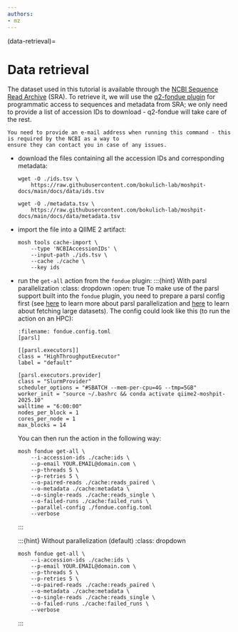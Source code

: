 ```yaml
---
authors:
- mz
---
```

(data-retrieval)=
# Data retrieval
The dataset used in this tutorial is available through the [NCBI Sequence Read Archive](https://www.ncbi.nlm.nih.gov/sra) (SRA). 
To retrieve it, we will use the [q2-fondue plugin](https://doi.org/10.1093/bioinformatics/btac639) for programmatic access to 
sequences and metadata from SRA; we only need to provide a list of accession IDs to download - q2-fondue will take care of 
the rest.

```{note}
You need to provide an e-mail address when running this command - this is required by the NCBI as a way to 
ensure they can contact you in case of any issues.
```

- download the files containing all the accession IDs and corresponding metadata:
    ```{code} bash
    wget -O ./ids.tsv \
        https://raw.githubusercontent.com/bokulich-lab/moshpit-docs/main/docs/data/ids.tsv
    ```
    ```{code} bash
    wget -O ./metadata.tsv \ 
        https://raw.githubusercontent.com/bokulich-lab/moshpit-docs/main/docs/data/metadata.tsv
    ```
- import the file into a QIIME 2 artifact:
    ```{code} bash
    mosh tools cache-import \
        --type 'NCBIAccessionIDs' \
        --input-path ./ids.tsv \
        --cache ./cache \
        --key ids
    ```
- run the `get-all` action from the `fondue` plugin:
    :::{hint} With parsl parallelization
    :class: dropdown
    :open: true
    To make use of the parsl support built into the `fondue` plugin, you need to 
    prepare a parsl config first (see [here](#parsl) to learn more about parsl 
    parallelization and [here](#fetch) to learn about fetching large datasets). The 
    config could look like this (to run the action on an HPC):

    ```{code} bash
    :filename: fondue.config.toml
    [parsl]

    [[parsl.executors]]
    class = "HighThroughputExecutor"
    label = "default"
    
    [parsl.executors.provider]
    class = "SlurmProvider"
    scheduler_options = "#SBATCH --mem-per-cpu=4G --tmp=5GB"
    worker_init = "source ~/.bashrc && conda activate qiime2-moshpit-2025.10"
    walltime = "6:00:00"
    nodes_per_block = 1
    cores_per_node = 1
    max_blocks = 14
    ```
  
    You can then run the action in the following way:
    ```{code} bash
    mosh fondue get-all \
        --i-accession-ids ./cache:ids \
        --p-email YOUR.EMAIL@domain.com \
        --p-threads 5 \
        --p-retries 5 \
        --o-paired-reads ./cache:reads_paired \
        --o-metadata ./cache:metadata \
        --o-single-reads ./cache:reads_single \
        --o-failed-runs ./cache:failed_runs \
        --parallel-config ./fondue.config.toml
        --verbose
    ```
    :::

    :::{hint} Without parallelization (default)
    :class: dropdown
    ```{code} bash
    mosh fondue get-all \
        --i-accession-ids ./cache:ids \
        --p-email YOUR.EMAIL@domain.com \
        --p-threads 5 \
        --p-retries 5 \
        --o-paired-reads ./cache:reads_paired \
        --o-metadata ./cache:metadata \
        --o-single-reads ./cache:reads_single \
        --o-failed-runs ./cache:failed_runs \
        --verbose
    ```
    :::
